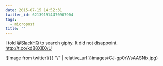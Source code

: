 ```yaml
---
date: 2015-07-15 14:52:31
twitter_id: 621391914470907904
tags:
  - micropost
title: ''
---
```


I told [@SlackHQ](https://twitter.com/SlackHQ) to search giphy. It did not disappoint. http://t.co/kdB8XllXvU

![Image from twitter]({{ "/" | relative_url  }}images/CJ-gp0rWsAASNix.jpg)
